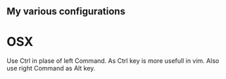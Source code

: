 My various configurations
-------------------------

OSX
===

Use Ctrl in plase of left Command. As Ctrl key is more usefull in vim.
Also use right Command as Alt key.



